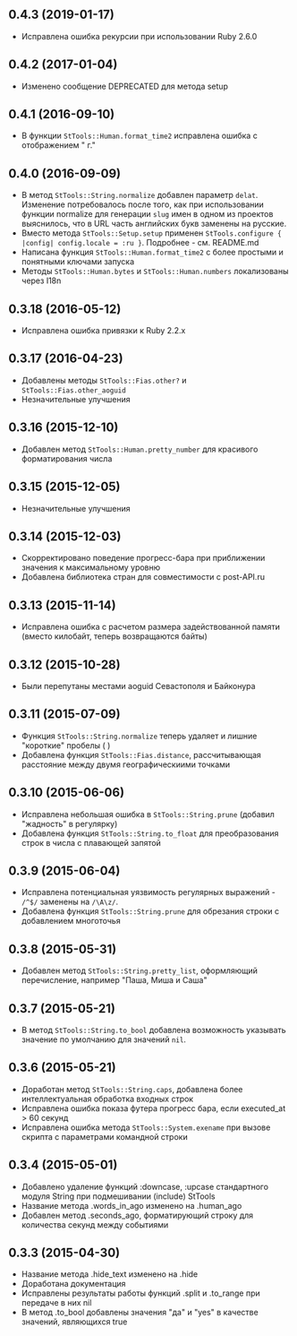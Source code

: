 ## 0.4.3 (2019-01-17)

* Исправлена ошибка рекурсии при использовании Ruby 2.6.0

## 0.4.2 (2017-01-04)

* Изменено сообщение DEPRECATED для метода setup

## 0.4.1 (2016-09-10)

* В функции `StTools::Human.format_time2` исправлена ошибка с отображением " г."

## 0.4.0 (2016-09-09)

* В метод `StTools::String.normalize` добавлен параметр `delat`. Изменение потребовалось после того, как при использовании функции normalize для генерации `slug` имен в одном из проектов выяснилось, что в URL часть английских букв заменены на русские.
* Вместо метода  `StTools::Setup.setup` применен `StTools.configure { |config| config.locale = :ru }`. Подробнее - см. README.md
* Написана функция `StTools::Human.format_time2` с более простыми и понятными ключами запуска
* Методы `StTools::Human.bytes` и `StTools::Human.numbers` локализованы через I18n

## 0.3.18 (2016-05-12)

* Исправлена ошибка привязки к Ruby 2.2.x

## 0.3.17 (2016-04-23)

* Добавлены методы `StTools::Fias.other?` и `StTools::Fias.other_aoguid`
* Незначительные улучшения

## 0.3.16 (2015-12-10)

* Добавлен метод `StTools::Human.pretty_number` для красивого форматирования числа

## 0.3.15 (2015-12-05)

* Незначительные улучшения

## 0.3.14 (2015-12-03)

* Скорректировано поведение прогресс-бара при приближении значения к максимальному уровню
* Добавлена библиотека стран для совместимости с post-API.ru

## 0.3.13 (2015-11-14)

* Исправлена ошибка с расчетом размера задействованной памяти (вместо килобайт, теперь возвращаются байты)

## 0.3.12 (2015-10-28)

* Были перепутаны местами aoguid Севастополя и Байконура

## 0.3.11 (2015-07-09)

* Функция `StTools::String.normalize` теперь удаляет и лишние "короткие" пробелы (&nbsp;)
* Добавлена функция `StTools::Fias.distance`, рассчитывающая расстояние между двумя географическиими точками

## 0.3.10 (2015-06-06)

* Исправлена небольшая ошибка в `StTools::String.prune` (добавил "жадность" в регулярку)
* Добавлена функция `StTools::String.to_float` для преобразования строк в числа с плавающей запятой

## 0.3.9 (2015-06-04)

* Исправлена потенциальная уязвимость регулярных выражений - `/^$/` заменены на `/\A\z/`.
* Добавлена функция `StTools::String.prune` для обрезания строки с добавлением многоточья

## 0.3.8 (2015-05-31)

* Добавлен метод `StTools::String.pretty_list`, оформляющий перечисление, например "Паша, Миша и Саша"

## 0.3.7 (2015-05-21)

* В метод `StTools::String.to_bool` добавлена возможность указывать значение по умолчанию для значений `nil`.

## 0.3.6 (2015-05-21)

* Доработан метод `StTools::String.caps`, добавлена более интеллектуальная обработка входных строк
* Исправлена ошибка показа футера прогресс бара, если executed_at > 60 секунд
* Исправлена ошибка метода `StTools::System.exename` при вызове скрипта с параметрами командной строки

## 0.3.4 (2015-05-01)

* Добавлено удаление функций :downcase, :upcase стандартного модуля String при подмешивании (include) StTools
* Название метода .words_in_ago изменено на .human_ago
* Добавлен метод .seconds_ago, форматирующий строку для количества секунд между событиями

## 0.3.3 (2015-04-30)

* Название метода .hide_text изменено на .hide
* Доработана документация
* Исправлены результаты работы функций .split и .to_range при передаче в них nil
* В метод .to_bool добавлены значения "да" и "yes" в качестве значений, являющихся true
